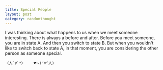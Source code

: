 ```yaml
---
title: Special People 
layout: post
category: randomthought
---
```


I was thinking about what happens to us  when we meet someone interesting. 
There is always a before and after. 
Before you meet someone, you are in state A. And then  you switch to state B.
But when you wouldn't like to switch back to state A, in that moment, you are considering the other person as someone special. 

```
（人´∀`*）    ♥～(‘▽^人)
```


